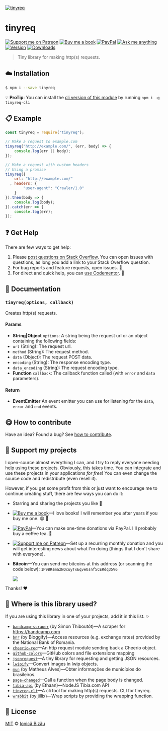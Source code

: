<!-- Please do not edit this file. Edit the `blah` field in the `package.json` instead. If in doubt, open an issue. -->


[![tinyreq](http://i.imgur.com/FEAaOq2.png)](#)

# tinyreq

 [![Support me on Patreon][badge_patreon]][patreon] [![Buy me a book][badge_amazon]][amazon] [![PayPal][badge_paypal_donate]][paypal-donations] [![Ask me anything](https://img.shields.io/badge/ask%20me-anything-1abc9c.svg)](https://github.com/IonicaBizau/ama) [![Version](https://img.shields.io/npm/v/tinyreq.svg)](https://www.npmjs.com/package/tinyreq) [![Downloads](https://img.shields.io/npm/dt/tinyreq.svg)](https://www.npmjs.com/package/tinyreq)

> Tiny library for making http(s) requests.

## :cloud: Installation

```sh
$ npm i --save tinyreq
```


:bulb: **ProTip**: You can install the [cli version of this module](http://github.com/IonicaBizau/tinyreq-cli) by running `npm i -g tinyreq-cli`

## :clipboard: Example



```js
const tinyreq = require("tinyreq");

// Make a request to example.com
tinyreq("http://example.com/", (err, body) => {
    console.log(err || body);
});

// Make a request with custom headers
// Using a promise
tinyreq({
    url: "http://example.com/"
  , headers: {
        "user-agent": "Crawler/1.0"
    }
}).then(body => {
    console.log(body);
}).catch(err => {
    console.log(err);
});
```



## :question: Get Help

There are few ways to get help:

 1. Please [post questions on Stack Overflow](https://stackoverflow.com/questions/ask). You can open issues with questions, as long you add a link to your Stack Overflow question.
 2. For bug reports and feature requests, open issues. :bug:
 3. For direct and quick help, you can [use Codementor](https://www.codementor.io/johnnyb). :rocket:


## :memo: Documentation


### `tinyreq(options, callback)`
Creates http(s) requests.

#### Params

- **String|Object** `options`: A string being the request url or an object containing the following fields:
 - `url` (String): The request url.
 - `method` (String): The request method.
 - `data` (Object): The request POST data.
 - `encoding` (String): The response encoding type.
 - `data_encoding` (String): The request encoding type.
- **Function** `callback`: The callback function called (with `error` and `data` parameters).

#### Return
- **EventEmitter** An event emitter you can use for listening for the `data`, `error` and `end` events.



## :yum: How to contribute
Have an idea? Found a bug? See [how to contribute][contributing].


## :sparkling_heart: Support my projects

I open-source almost everything I can, and I try to reply everyone needing help using these projects. Obviously,
this takes time. You can integrate and use these projects in your applications *for free*! You can even change the source code and redistribute (even resell it).

However, if you get some profit from this or just want to encourage me to continue creating stuff, there are few ways you can do it:

 - Starring and sharing the projects you like :rocket:
 - [![Buy me a book][badge_amazon]][amazon]—I love books! I will remember you after years if you buy me one. :grin: :book:
 - [![PayPal][badge_paypal]][paypal-donations]—You can make one-time donations via PayPal. I'll probably buy a ~~coffee~~ tea. :tea:
 - [![Support me on Patreon][badge_patreon]][patreon]—Set up a recurring monthly donation and you will get interesting news about what I'm doing (things that I don't share with everyone).
 - **Bitcoin**—You can send me bitcoins at this address (or scanning the code below): `1P9BRsmazNQcuyTxEqveUsnf5CERdq35V6`

    ![](https://i.imgur.com/z6OQI95.png)

Thanks! :heart:


## :dizzy: Where is this library used?
If you are using this library in one of your projects, add it in this list. :sparkles:


 - [`bandcamp-scraper`](https://github.com/masterT/bandcamp-scraper) (by Simon Thiboutôt)—A scraper for https://bandcamp.com
 - [`bnr`](https://github.com/Bloggify/node-bnr#readme) (by Bloggify)—Access resources (e.g. exchange rates) provided by the National Bank of Romania.
 - [`cheerio-req`](https://github.com/IonicaBizau/cheerio-req#readme)—An http request module sending back a Cheerio object.
 - [`github-colors`](https://github.com/IonicaBizau/github-colors)—GitHub colors and file extensions mapping
 - [`jsonrequest`](https://github.com/IonicaBizau/jsonrequest)—A tiny library for requesting and getting JSON resources.
 - [`lwipify`](https://github.com/IonicaBizau/lwipify#readme)—Convert images in lwip objects.
 - [`mun`](https://github.com/theuves/mun#readme) (by Matheus Alves)—Obter informações de municípios do brasileiros.
 - [`page-changed`](https://github.com/IonicaBizau/node-page-changed)—Call a function when the page body is changed.
 - [`tibia-api`](https://github.com/Ethaan/nodejs-tibia-api#readme) (by Ethaan)—NodeJS Tibia.com API
 - [`tinyreq-cli`](https://github.com/IonicaBizau/tinyreq-cli#readme)—A cli tool for making http(s) requests. CLI for tinyreq.
 - [`wrabbit`](https://github.com/jillix/wrabbit) (by jillix)—Wrap scripts by providing the wrapping function.

## :scroll: License

[MIT][license] © [Ionică Bizău][website]

[badge_patreon]: http://ionicabizau.github.io/badges/patreon.svg
[badge_amazon]: http://ionicabizau.github.io/badges/amazon.svg
[badge_paypal]: http://ionicabizau.github.io/badges/paypal.svg
[badge_paypal_donate]: http://ionicabizau.github.io/badges/paypal_donate.svg
[patreon]: https://www.patreon.com/ionicabizau
[amazon]: http://amzn.eu/hRo9sIZ
[paypal-donations]: https://www.paypal.com/cgi-bin/webscr?cmd=_s-xclick&hosted_button_id=RVXDDLKKLQRJW
[donate-now]: http://i.imgur.com/6cMbHOC.png

[license]: http://showalicense.com/?fullname=Ionic%C4%83%20Biz%C4%83u%20%3Cbizauionica%40gmail.com%3E%20(https%3A%2F%2Fionicabizau.net)&year=2015#license-mit
[website]: https://ionicabizau.net
[contributing]: /CONTRIBUTING.md
[docs]: /DOCUMENTATION.md
